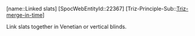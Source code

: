 ﻿---
type: TrizExample
aliases:
- Linked slats
license: CC BY-SA 4.0
copyright: https://github.com/SpocWeb
IsDeleted: false
IsReadOnly: false
Confidential: public
tags: 
- Triz/Principle/Example
---
[name::Linked slats]
[SpocWebEntityId::22367]
[Triz-Principle-Sub::[Triz-merge-in-time](tech/Triz/Sub/Triz-merge-in-time.md)]

Link slats together in Venetian or vertical blinds.